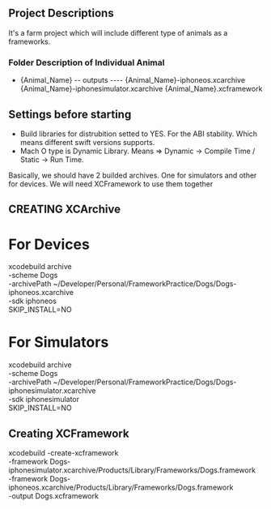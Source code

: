 ## Project Descriptions

It's a farm project which will include different type of animals as a frameworks. 

### Folder Description of Individual Animal

- {Animal_Name}
-- outputs
---- {Animal_Name}-iphoneos.xcarchive {Animal_Name}-iphonesimulator.xcarchive {Animal_Name}.xcframework 

## Settings before starting

- Build libraries for distrubition setted to YES. For the ABI stability. Which means different swift versions supports.
- Mach O type is Dynamic Library. Means => Dynamic -> Compile Time / Static -> Run Time.

Basically, we should have 2 builded archives. One for simulators and other for devices. We will need XCFramework to use them together

## CREATING XCArchive

# For Devices 

xcodebuild archive \
-scheme Dogs \
-archivePath ~/Developer/Personal/FrameworkPractice/Dogs/Dogs-iphoneos.xcarchive \
-sdk iphoneos \
SKIP_INSTALL=NO

# For Simulators

xcodebuild archive \
-scheme Dogs \
-archivePath ~/Developer/Personal/FrameworkPractice/Dogs/Dogs-iphonesimulator.xcarchive \
-sdk iphonesimulator \
SKIP_INSTALL=NO

## Creating XCFramework

xcodebuild -create-xcframework \
-framework Dogs-iphonesimulator.xcarchive/Products/Library/Frameworks/Dogs.framework \
-framework Dogs-iphoneos.xcarchive/Products/Library/Frameworks/Dogs.framework \
-output Dogs.xcframework
